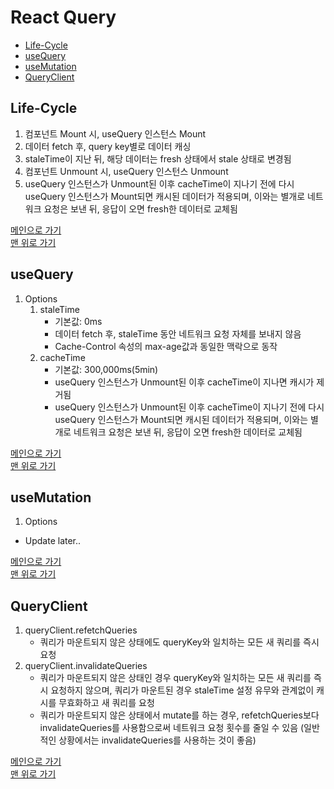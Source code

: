 # React Query

* [Life-Cycle](#life-cycle)
* [useQuery](#usequery)
* [useMutation](#usemutation)
* [QueryClient](#queryclient)

## Life-Cycle
1. 컴포넌트 Mount 시, useQuery 인스턴스 Mount
1. 데이터 fetch 후, query key별로 데이터 캐싱
1. staleTime이 지난 뒤, 해당 데이터는 fresh 상태에서 stale 상태로 변경됨
1. 컴포넌트 Unmount 시, useQuery 인스턴스 Unmount
1. useQuery 인스턴스가 Unmount된 이후 cacheTime이 지나기 전에 다시 useQuery 인스턴스가 Mount되면 캐시된 데이터가 적용되며, 이와는 별개로 네트워크 요청은 보낸 뒤, 응답이 오면 fresh한 데이터로 교체됨

[메인으로 가기](https://github.com/sekhyuni/frontend-basic-concept)</br>
[맨 위로 가기](#react-query)
## useQuery
1. Options
    1. staleTime
        - 기본값: 0ms
        - 데이터 fetch 후, staleTime 동안 네트워크 요청 자체를 보내지 않음
        - Cache-Control 속성의 max-age값과 동일한 맥락으로 동작
    1. cacheTime
        - 기본값: 300,000ms(5min)
        - useQuery 인스턴스가 Unmount된 이후 cacheTime이 지나면 캐시가 제거됨
        - useQuery 인스턴스가 Unmount된 이후 cacheTime이 지나기 전에 다시 useQuery 인스턴스가 Mount되면 캐시된 데이터가 적용되며, 이와는 별개로 네트워크 요청은 보낸 뒤, 응답이 오면 fresh한 데이터로 교체됨

[메인으로 가기](https://github.com/sekhyuni/frontend-basic-concept)</br>
[맨 위로 가기](#react-query)
## useMutation
1. Options
- Update later..

[메인으로 가기](https://github.com/sekhyuni/frontend-basic-concept)</br>
[맨 위로 가기](#react-query)
## QueryClient
1. queryClient.refetchQueries
    - 쿼리가 마운트되지 않은 상태에도 queryKey와 일치하는 모든 새 쿼리를 즉시 요청
1. queryClient.invalidateQueries
    - 쿼리가 마운트되지 않은 상태인 경우 queryKey와 일치하는 모든 새 쿼리를 즉시 요청하지 않으며, 쿼리가 마운트된 경우 staleTime 설정 유무와 관계없이 캐시를 무효화하고 새 쿼리를 요청
    - 쿼리가 마운트되지 않은 상태에서 mutate를 하는 경우, refetchQueries보다 invalidateQueries를 사용함으로써 네트워크 요청 횟수를 줄일 수 있음 (일반적인 상황에서는 invalidateQueries를 사용하는 것이 좋음)

[메인으로 가기](https://github.com/sekhyuni/frontend-basic-concept)</br>
[맨 위로 가기](#react-query)